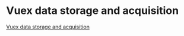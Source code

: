 # Vuex data storage and acquisition
[Vuex data storage and acquisition](https://aiwithcloud.com/2022/09/15/vuex_data_storage_and_acquisition/)